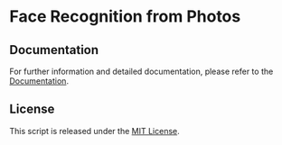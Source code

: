 # Face Recognition from Photos

## Documentation

For further information and detailed documentation, please refer to the [Documentation](https://docs.arduinodenis.com/github/diverse-coding-projects/diverse-coding-projects/recognition-from-photos).

## License

This script is released under the [MIT License](LICENSE).
